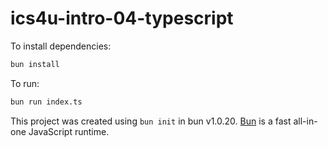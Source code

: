 # ics4u-intro-04-typescript

To install dependencies:

```bash
bun install
```

To run:

```bash
bun run index.ts
```

This project was created using `bun init` in bun v1.0.20. [Bun](https://bun.sh) is a fast all-in-one JavaScript runtime.
